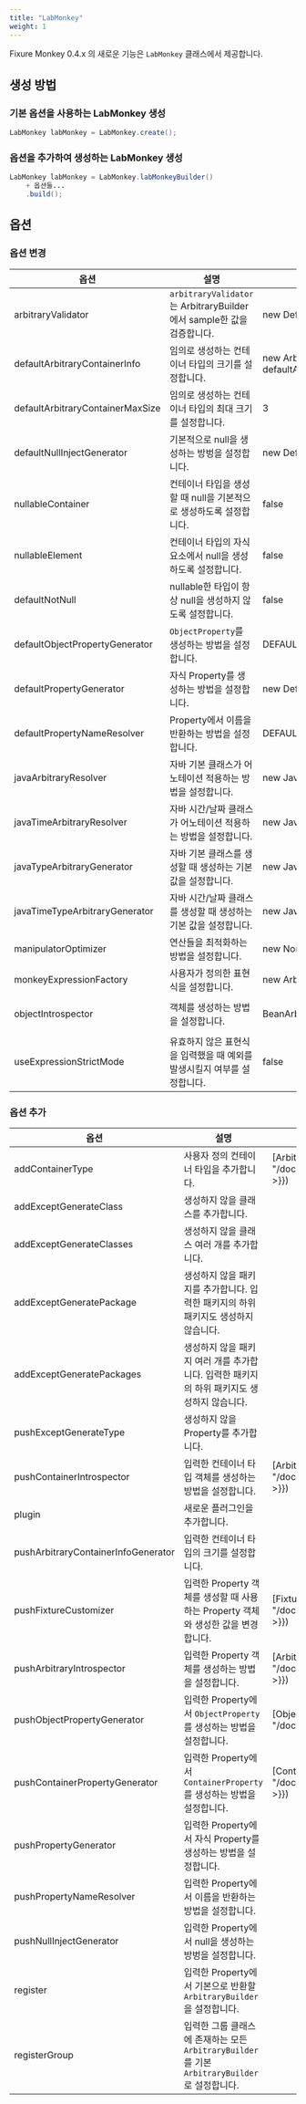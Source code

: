 ```yaml
---
title: "LabMonkey"
weight: 1
---
```

Fixure Monkey 0.4.x 의 새로운 기능은 `LabMonkey` 클래스에서 제공합니다.

## 생성 방법
### 기본 옵션을 사용하는 LabMonkey 생성
```java
LabMonkey labMonkey = LabMonkey.create();
```

### 옵션을 추가하여 생성하는 LabMonkey 생성
```java
LabMonkey labMonkey = LabMonkey.labMonkeyBuilder()
	+ 옵션들...
    .build();
```

## 옵션
### 옵션 변경
| 옵션                               | 설명                                                         | 기본 옵션                                                                  | 링크                                                                                    |
|----------------------------------|------------------------------------------------------------|------------------------------------------------------------------------|---------------------------------------------------------------------------------------|
| arbitraryValidator               | `arbitraryValidator`는 ArbitraryBuilder에서 sample한 값을 검증합니다. | new DefaultArbitraryValidator()                                        | [ArbitraryValidator]({{< relref "/docs/v0.4/components/arbitraryvalidator" >}})       |
| defaultArbitraryContainerInfo    | 임의로 생성하는 컨테이너 타입의 크기를 설정합니다.                               | new ArbitraryContainerInfo(0, defaultArbitraryContainerMaxSize, false) |                                                                                       |
| defaultArbitraryContainerMaxSize | 임의로 생성하는 컨테이너 타입의 최대 크기를 설정합니다.                            | 3                                                                      |                                                                                       |
| defaultNullInjectGenerator       | 기본적으로 null을 생성하는 방벙을 설정합니다.                                | new DefaultNullInjectGenerator(...)                                    |                                                                                       |
| nullableContainer                | 컨테이너 타입을 생성할 때 null을 기본적으로 생성하도록 설정합니다.                    | false                                                                  |                                                                                       |
| nullableElement                  | 컨테이너 타입의 자식 요소에서 null을 생성하도록 설정합니다.                        | false                                                                  |                                                                                       |
| defaultNotNull                   | nullable한 타입이 항상 null을 생성하지 않도록 설정합니다.                     | false                                                                  |                                                                                       |
| defaultObjectPropertyGenerator   | `ObjectProperty`를 생성하는 방법을 설정합니다.                          | DEFAULT_OBJECT_PROPERTY_GENERATOR                                      | [ObjectProperty]({{< relref "/docs/v0.4/components/objectproperty" >}})               |
| defaultPropertyGenerator         | 자식 Property를 생성하는 방법을 설정합니다.                               | new DefaultPropertyGenerator()                                         |                                                                                       |
| defaultPropertyNameResolver      | Property에서 이름을 반환하는 방법을 설정합니다.                             | DEFAULT_PROPERTY_NAME_RESOLVER                                         |                                                                                       |
| javaArbitraryResolver            | 자바 기본 클래스가 어노테이션 적용하는 방법을 설정합니다.                           | new JavaArbitraryResolver() {}                                         |                                                                                       |
| javaTimeArbitraryResolver        | 자바 시간/날짜 클래스가 어노테이션 적용하는 방법을 설정합니다.                        | new JavaTimeArbitraryResolver() {}                                     |                                                                                       |
| javaTypeArbitraryGenerator       | 자바 기본 클래스를 생성할 때 생성하는 기본 값을 설정합니다.                         | new JavaTypeArbitraryGenerator() {}                                    |                                                                                       |
| javaTimeTypeArbitraryGenerator   | 자바 시간/날짜 클래스를 생성할 때 생성하는 기본 값을 설정합니다.                      | new JavaTimeTypeArbitraryGenerator() {}                                |                                                                                       |
| manipulatorOptimizer             | 연산들을 최적화하는 방법을 설정합니다.                                      | new NoneManipulatorOptimizer()                                         |                                                                                       |
| monkeyExpressionFactory          | 사용자가 정의한 표현식을 설정합니다.                                       | new ArbitraryExpressionFactory()                                       |                                                                                       |
| objectIntrospector               | 객체를 생성하는 방법을 설정합니다.                                        | BeanArbitraryIntrospector.INSTANCE                                     | [ArbitraryIntrospector]({{< relref "/docs/v0.4/components/arbitraryintrospector" >}}) |                                                                               |
| useExpressionStrictMode          | 유효하지 않은 표현식을 입력했을 때 예외를 발생시킬지 여부를 설정합니다.                   | false                                                                  |                                                                                       |

### 옵션 추가
| 옵션                                  | 설명                                                                    | 링크                                                                                    |
|-------------------------------------|-----------------------------------------------------------------------|---------------------------------------------------------------------------------------|
| addContainerType                    | 사용자 정의 컨테이너 타입을 추가합니다.                                                | [ArbitraryIntrospector]({{< relref "/docs/v0.4/components/arbitraryintrospector" >}}) |
| addExceptGenerateClass              | 생성하지 않을 클래스를 추가합니다.                                                   |                                                                                       |
| addExceptGenerateClasses            | 생성하지 않을 클래스 여러 개를 추가합니다.                                              |                                                                                       |
| addExceptGeneratePackage            | 생성하지 않을 패키지를 추가합니다. 입력한 패키지의 하위 패키지도 생성하지 않습니다.                       |                                                                                       |
| addExceptGeneratePackages           | 생성하지 않을 패키지 여러 개를 추가합니다. 입력한 패키지의 하위 패키지도 생성하지 않습니다.                  |                                                                                       |
| pushExceptGenerateType              | 생성하지 않을 Property를 추가합니다.                                              |                                                                                       |
| pushContainerIntrospector           | 입력한 컨테이너 타입 객체를 생성하는 방법을 설정합니다.                                       | [ArbitraryIntrospector]({{< relref "/docs/v0.4/components/arbitraryintrospector" >}}) |
| plugin                              | 새로운 플러그인을 추가합니다.                                                      |                                                                                       |
| pushArbitraryContainerInfoGenerator | 입력한 컨테이너 타입의 크기를 설정합니다.                                               |                                                                                       |
| pushFixtureCustomizer               | 입력한 Property 객체를 생성할 때 사용하는 Property 객체와 생성한 값을 변경합니다.                | [FixtureCustomizer]({{< relref "/docs/v0.4/components/fixturecustomizer" >}})         |
| pushArbitraryIntrospector           | 입력한 Property 객체를 생성하는 방법을 설정합니다.                                      | [ArbitraryIntrospector]({{< relref "/docs/v0.4/components/arbitraryintrospector" >}}) |
| pushObjectPropertyGenerator         | 입력한 Property에서 `ObjectProperty`를 생성하는 방법을 설정합니다.                      | [ObjectProperty]({{< relref "/docs/v0.4/components/objectproperty" >}})               |
| pushContainerPropertyGenerator      | 입력한 Property에서 `ContainerProperty` 를 생성하는 방법을 설정합니다.                  | [ContainerProperty]({{< relref "/docs/v0.4/components/containerproperty" >}})         |
| pushPropertyGenerator               | 입력한 Property에서 자식 Property를 생성하는 방법을 설정합니다.                           |                                                                                       |
| pushPropertyNameResolver            | 입력한 Property에서 이름을 반환하는 방법을 설정합니다.                                    |                                                                                       |
| pushNullInjectGenerator             | 입력한 Property에서 null을 생성하는 방벙을 설정합니다.                                  |                                                                                       |
| register                            | 입력한 Property에서 기본으로 반환할 `ArbitraryBuilder`을 설정합니다.                    |                                                                                       |
| registerGroup                       | 입력한 그룹 클래스에 존재하는 모든 `ArbitraryBuilder`를 기본 `ArbitraryBuilder`로 설정합니다. |        
